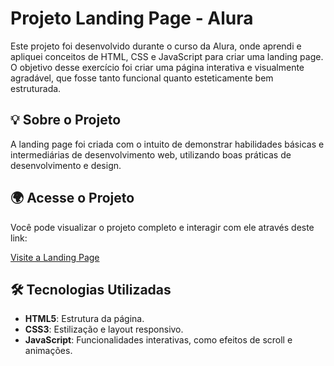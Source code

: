 # Projeto Landing Page - Alura

Este projeto foi desenvolvido durante o curso da Alura, onde aprendi e apliquei conceitos de HTML, CSS e JavaScript para criar uma landing page. O objetivo desse exercício foi criar uma página interativa e visualmente agradável, que fosse tanto funcional quanto esteticamente bem estruturada.

## 💡 Sobre o Projeto

A landing page foi criada com o intuito de demonstrar habilidades básicas e intermediárias de desenvolvimento web, utilizando boas práticas de desenvolvimento e design.

## 🌍 Acesse o Projeto

Você pode visualizar o projeto completo e interagir com ele através deste link:

[Visite a Landing Page](https://samukaprogamcode.github.io/LEANDINGPAGE-ALURA/)

## 🛠️ Tecnologias Utilizadas

- **HTML5**: Estrutura da página.
- **CSS3**: Estilização e layout responsivo.
- **JavaScript**: Funcionalidades interativas, como efeitos de scroll e animações.

